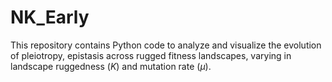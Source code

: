 # NK_Early
This repository contains Python code to analyze and visualize the evolution of pleiotropy, epistasis across rugged fitness landscapes, varying in landscape ruggedness ($K$) and mutation rate ($\mu$).
